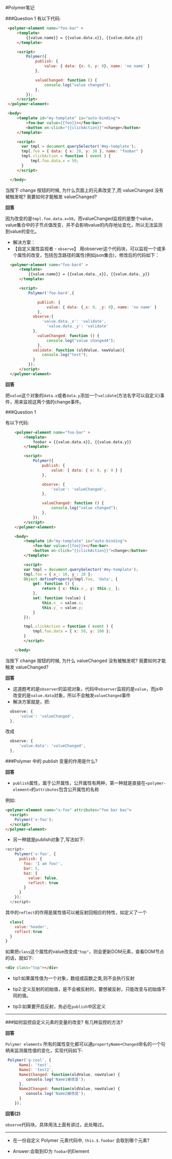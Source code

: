 #Polymer笔记

###Question 1
有以下代码:

 ```html
  <polymer-element name="foo-bar" >
      <template>
          {{value.name}} = {{value.data.x}}, {{value.data.y}}
      </template>

      <script>
          Polymer({
              publish: {
                  value: { data: {x: 0, y: 0}, name: 'no name' }
              },

              valueChanged: function () {
                  console.log("value changed");
              },
          });
      </script>
  </polymer-element>

  <body>
      <template id="my-template" is="auto-binding">
          <foo-bar value={{foo}}></foo-bar>
          <button on-click="{{clickAction}}">change</button>
      </template>

      <script>
        var tmpl = document.querySelector('#my-template');
        tmpl.foo = { data: { x: 20, y: 30 }, name: "foobar" }
        tmpl.clickAction = function ( event ) {
            tmpl.foo.data.x = 50;
        }
      </script>

   </body>
 ```

 当按下 change 按钮的时候, 为什么页面上的元素改变了,而 valueChanged 没有被触发呢? 我要如何才能触发 valueChanged?

 **回答**

 因为改变的是`tmpl.foo.data.x=50`，而valueChanged监视的是整个value，value集合中的子节点值改变，并不会影响value的内存地址变化，所以无法监测到value的变化。
*  解决方案：
* 【自定义属性监视者 - `observe`】
用observer这个代码块，可以监视一个或多个属性的改变，包括包含路径的属性(例如json集合)，修改后的代码如下：

```html
  <polymer-element name="foo-bar4" >
      <template>
          {{value.name}} = {{value.data._x}}, {{value.data._y}}
      </template>

      <script>
          Polymer('foo-bar4',{

              publish: {
                  value: { data: {_x: 0, _y: 0}, name: 'no name' }
              },
  			observe:{
  				'value.data._x': 'validate',
                  'value.data._y': 'validate'
  			},
              valueChanged: function () {
                  console.log("value changed4");
              },
  			validate: function (oldValue, newValue){
  				console.log("test");
  			}
          });
      </script>
  </polymer-element>
```
**回答**

把`value`这个对象的`data.x`或者`data.y`添加一个`validate`(方法名字可以自定义)事件，用来监视这两个值的change事件。


###Question 1

有以下代码:

```html
    <polymer-element name="foo-bar" >
        <template>
            foobar = {{value.data.x}}, {{value.data.y}}
        </template>

        <script>
            Polymer({
                publish: {
                    value: { data: { x: 0, y: 0 } }
                },

                observe: {
                    'value': 'valueChanged',
                },

                valueChanged: function () {
                    console.log("value changed");
                },
            });
        </script>
    </polymer-element>

    <body>
        <template id="my-template" is="auto-binding">
            <foo-bar value={{foo}}></foo-bar>
            <button on-click="{{clickAction}}">change</button>
        </template>

        <script>
        var tmpl = document.querySelector('#my-template');
        tmpl.foo = { x_: 10, y_: 20 };
        Object.defineProperty(tmpl.foo, 'data', {
            get: function () {
                return { x: this.x_, y: this.y_ };
            },
            set: function (value) {
                this.x_ = value.x;
                this.y_ = value.y;
            }
        });

        tmpl.clickAction = function ( event ) {
            tmpl.foo.data = { x: 50, y: 100 };
        }
        </script>

    </body>
```

当按下 change 按钮的时候, 为什么 valueChanged 没有被触发呢? 我要如何才能触发 valueChanged?

**回答**

* 这道题考的是`observer`的监视对象，代码中`observer`监视的是`value`，而js中改变的是`value.data`对象，所以不会触发`valueChanged`事件
* 解决方案就是，把:

```javascript
  observe: {
      'value': 'valueChanged',
  },
```

改成

```javascript
  observe: {
      'value.data': 'valueChanged',
  },
```

###Polymer 中的 publish 变量的作用是什么?

**回答**

* `publish`属性，属于公开属性，公开属性有两种，第一种就是直接在`<polymer-element>`的`attributes`包含公开属性的名称

例如:

```html
<polymer-element name="x-foo" attributes="foo bar baz">
  <script>
    Polymer('x-foo');
  </script>
</polymer-element>
```
* 另一种就是publish对象了,写法如下:
```javascript
<script>
    Polymer('x-foo', {
      publish: {
        foo: 'I am foo!',
        bar: 5,
        baz: {
          value: false,
          reflect: true
        }
      }
    });
  </script>
```

其中的`reflect`的作用是属性值可以被反射回相应的特性，如定义了一个

```javascript
  class{
    value:'header',
    reflect:true
  }
}
```

如果把`class`这个属性的value改变成`"top"`，则会更新DOM元素，查看DOM节点的话，就如下:

```html
<div class="top"></div>
```

* tip1:如果属性值为一个对象，数组或函数之类,则不会执行反射

* tip2:定义反射的初始值，是不会被反射的，要想被反射，只能改变与初始值不同的值。

* tip3:如果要开启反射，务必在`publish`中区定义

****

###如何监控自定义元素的变量的改变? 有几种监控的方法?

**回答**

`Polymer elements` 所有的属性变化都可以通`propertyName+Changed`命名的一个句柄来监测属性值的变化，实现代码如下:
```javascript
 Polymer('g-cool', {
      Name1: 'test',
      Name2: 'test2',
      Name1Changed: function(oldValue, newValue) {
         consolo.log('Name1被改变');
      },
      Name2Changed: function(oldValue, newValue) {
         consolo.log('Name2被改变');
      }
    });
```

**回答(2)**

`observe`代码块，具体用法上面有讲过，此处略过。

****

* 在一份自定义 Polymer 元素代码中, `this.$.foobar` 会取到哪个元素?

* Answer:会取到ID为 `foobar`的Element
